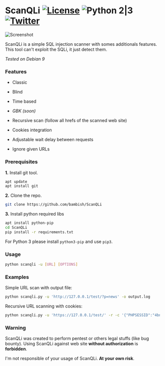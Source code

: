 # ScanQLi [![License](https://img.shields.io/badge/license-GPLv3-red.svg)](https://github.com/bambish/ScanQLi/blob/master/LICENSE.md) ![Python 2|3](https://img.shields.io/badge/python-2|3-yellow.svg) [![Twitter](https://img.shields.io/badge/twitter-@bambishee-blue.svg)](https://twitter.com/bambishee)

![Screenshot](https://github.com/bambish/ScanQLi/blob/master/.screenshots/scanqli.jpg)

ScanQLi is a simple SQL injection scanner with somes additionals features.
This tool can't exploit the SQLi, it just detect them.

_Tested on Debian 9_

### Features

* Classic
* Blind
* Time based
* _GBK (soon)_

* Recursive scan (follow all hrefs of the scanned web site)
* Cookies integration
* Adjustable wait delay between requests
* Ignore given URLs

### Prerequisites

**1.** Install git tool.

```bash
apt update
apt install git
```

**2.** Clone the repo.

```bash
git clone https://github.com/bambish/ScanQLi
```

**3.** Install python required libs

```bash
apt install python-pip
cd ScanQLi
pip install -r requirements.txt
```

For Python 3 please install `python3-pip` and use `pip3`.

### Usage


```bash
python scanqli -u [URL] [OPTIONS]
```

### Examples

Simple URL scan with output file:

```bash
python scanqli.py -u 'http://127.0.0.1/test/?p=news' -o output.log
```

Recursive URL scanning with cookies:

```bash
python scanqli.py -u 'https://127.0.0.1/test/' -r -c '{"PHPSESSID":"4bn7uro8qq62ol4o667bejbqo3" , "Session":"Mzo6YWMwZGRmOWU2NWQ1N2I2YTU2YjI0NTMzODZjZDVkYjU="}'
```

### Warning

ScanQLi was created to perform pentest or others legal stuffs (like bug bounty).
Using ScanQLi against web site **without authorization** is **forbidden**. 

I'm not responsible of your usage of ScanQLi.
**At your own risk**.